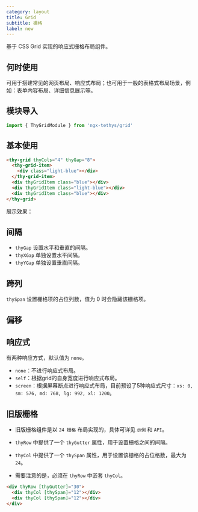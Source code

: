 ```yaml
---
category: layout
title: Grid
subtitle: 栅格
label: new
---
```


<alert>基于 CSS Grid 实现的响应式栅格布局组件。</alert>

## 何时使用
可用于搭建常见的网页布局、响应式布局；也可用于一般的表格式布局场景，例如：表单内容布局、详细信息展示等。

## 模块导入
```ts
import { ThyGridModule } from 'ngx-tethys/grid'
```

## 基本使用
```html
<thy-grid thyCols="4" thyGap="8">
  <thy-grid-item>
    <div class="light-blue"></div>
  </thy-grid-item>
  <div thyGridItem class="blue"></div>
  <div thyGridItem class="light-blue"></div>
  <div thyGridItem class="blue"></div>
</thy-grid>
```

展示效果：
<example name="thy-grid-basic-example" />


## 间隔
- `thyGap` 设置水平和垂直的间隔。
- `thyXGap` 单独设置水平间隔。
- `thyYGap` 单独设置垂直间隔。

<example name="thy-grid-gap-example" />


## 跨列
`thySpan` 设置栅格项的占位列数，值为 0 时会隐藏该栅格项。
<example name="thy-grid-span-example" />


## 偏移
<example name="thy-grid-offset-example" />


## 响应式
有两种响应方式，默认值为 `none`。
- `none`：不进行响应式布局。
- `self`：根据grid的自身宽度进行响应式布局。
- `screen`：根据屏幕断点进行响应式布局，目前预设了5种响应式尺寸：`xs: 0, sm: 576, md: 768, lg: 992, xl: 1200`。

<example name="thy-grid-responsive-example" />


## 旧版栅格
- 旧版栅格组件是以 `24 栅格` 布局实现的，具体可详见 `示例` 和 `API`。

- `thyRow` 中提供了一个 `thyGutter` 属性，用于设置栅格之间的间隔。

- `thyCol` 中提供了一个 `thySpan` 属性，用于设置该栅格的占位格数，最大为 `24`。

- 需要注意的是，必须在 `thyRow` 中嵌套 `thyCol`。

```html
<div thyRow [thyGutter]="30">
  <div thyCol [thySpan]="12"></div>
  <div thyCol [thySpan]="12"></div>
</div>
```

<example name="thy-legacy-grid-example" />

